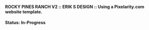 #### ROCKY PINES RANCH V2 :: ERIK S DESIGN :: Using a Pixelarity.com website template.
#### Status: In-Progress
